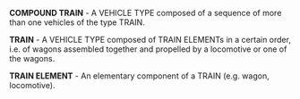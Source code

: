 **COMPOUND TRAIN** - A VEHICLE TYPE composed of a sequence of more than one vehicles of the type TRAIN.

**TRAIN** - A VEHICLE TYPE composed of TRAIN ELEMENTs in a certain order, i.e. of wagons assembled together and propelled by a locomotive or one of the wagons.

**TRAIN ELEMENT** - An elementary component of a TRAIN (e.g. wagon, locomotive).